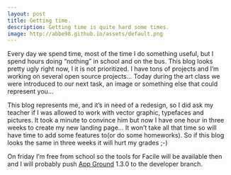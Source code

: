 ```yaml
---
layout: post
title: Getting time.
description: Getting time is quite hard some times.
image: http://abbe98.github.io/assets/default.png
---
```

Every day we spend time, most of the time I do something useful, but I spend hours doing “nothing” in school and on the bus. This blog looks pretty ugly right now, I it is not prioritized. I have tons of projects and I’m working on several open source projects... Today during the art class we were introduced to our next task, an image or something else that could represent you…

This blog represents me, and it’s in need of a redesign, so I did ask my teacher if I was allowed to work with vector graphic, typefaces and pictures. It took a minute to convince him but now I have one hour in three weeks to create my new landing page… It won’t take all that time so will have time to add some features to(or do some homeworks). So if this blog looks the same in three weeks it will hurt my grades ;-)

On friday I’m free from school so the tools for Facile will be available then and I will probably push [App Ground][1] 1.3.0 to the developer branch.

[1]: http://abbe98.github.io/App-Ground/
